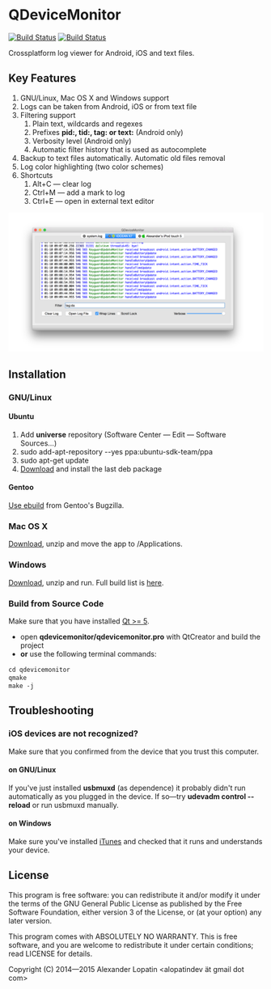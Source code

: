 QDeviceMonitor
==============

[![Build Status](https://api.travis-ci.org/alopatindev/qdevicemonitor.svg?branch=master)](https://travis-ci.org/alopatindev/qdevicemonitor)
[![Build Status](https://ci.appveyor.com/api/projects/status/0uex640qxdalur5n?svg=true)](https://ci.appveyor.com/project/alopatindev/qdevicemonitor)

Crossplatform log viewer for Android, iOS and text files.

Key Features
------------
1. GNU/Linux, Mac OS X and Windows support
2. Logs can be taken from Android, iOS or from text file
3. Filtering support
    1. Plain text, wildcards and regexes
    2. Prefixes **pid:, tid:, tag: or text:** (Android only)
    3. Verbosity level (Android only)
    4. Automatic filter history that is used as autocomplete
4. Backup to text files automatically. Automatic old files removal
5. Log color highlighting (two color schemes)
6. Shortcuts
    1. Alt+C — clear log
    2. Ctrl+M — add a mark to log
    3. Ctrl+E — open in external text editor

![Main Window](screenshots/mainwindow-osx.png)

Installation
------------

### GNU/Linux
#### Ubuntu
1. Add **universe** repository (Software Center — Edit — Software Sources...)
2. sudo add-apt-repository --yes ppa:ubuntu-sdk-team/ppa
3. sudo apt-get update
4. [Download](http://qdevicemonitor.uhostall.com/ubuntu) and install the last deb package

#### Gentoo
[Use ebuild](https://bugs.gentoo.org/show_bug.cgi?id=532898) from Gentoo's Bugzilla.

### Mac OS X
[Download](http://qdevicemonitor.uhostall.com/osx), unzip and move the app to /Applications.

### Windows
[Download](https://ci.appveyor.com/project/alopatindev/qdevicemonitor/build/artifacts), unzip and run.
Full build list is [here](https://ci.appveyor.com/project/alopatindev/qdevicemonitor/history).

### Build from Source Code
Make sure that you have installed [Qt >= 5](http://www.qt.io/download-open-source).
* open **qdevicemonitor/qdevicemonitor.pro** with QtCreator and build the project
* **or** use the following terminal commands:
```
cd qdevicemonitor
qmake
make -j
```

Troubleshooting
---------------

### iOS devices are not recognized?
Make sure that you confirmed from the device that you trust this computer.

#### on GNU/Linux
If you've just installed **usbmuxd** (as dependence) it probably didn't run
automatically as you plugged in the device.
If so—try **udevadm control --reload** or run usbmuxd manually.

#### on Windows
Make sure you've installed [iTunes](https://www.apple.com/itunes/download/)
and checked that it runs and understands your device.

License
-------

This program is free software: you can redistribute it and/or modify
it under the terms of the GNU General Public License as published by
the Free Software Foundation, either version 3 of the License, or (at
your option) any later version.

This program comes with ABSOLUTELY NO WARRANTY.
This is free software, and you are welcome to redistribute it
under certain conditions; read LICENSE for details.

Copyright (C) 2014—2015  Alexander Lopatin <alopatindev ät gmail dot com>
